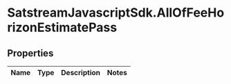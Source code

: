 # SatstreamJavascriptSdk.AllOfFeeHorizonEstimatePass

## Properties
Name | Type | Description | Notes
------------ | ------------- | ------------- | -------------

